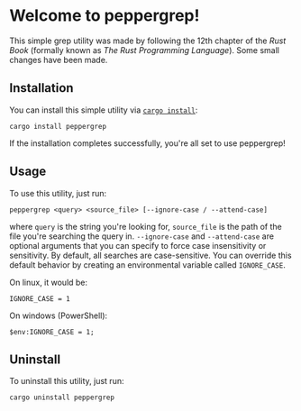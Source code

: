 # Welcome to peppergrep!
This simple grep utility was made by following the 12th chapter of the _Rust Book_ (formally known as _The Rust Programming Language_). Some small changes have been made.

## Installation
You can install this simple utility via [`cargo install`](https://doc.rust-lang.org/cargo/commands/cargo-install.html):

```shell
cargo install peppergrep 
```
If the installation completes successfully, you're all set to use peppergrep!

## Usage
To use this utility, just run:

```shell
peppergrep <query> <source_file> [--ignore-case / --attend-case]
```
where `query` is the string you're looking for, `source_file` is the path of the file you're searching the query in. `--ignore-case` and `--attend-case` are optional arguments that you can specify to force case insensitivity or sensitivity. By default, all searches are case-sensitive. You can override this default behavior by creating an environmental variable called `IGNORE_CASE`.

On linux, it would be:

```shell
IGNORE_CASE = 1
```

On windows (PowerShell):

```pwsh
$env:IGNORE_CASE = 1;
```

## Uninstall
To uninstall this utility, just run:

```shell
cargo uninstall peppergrep
```

